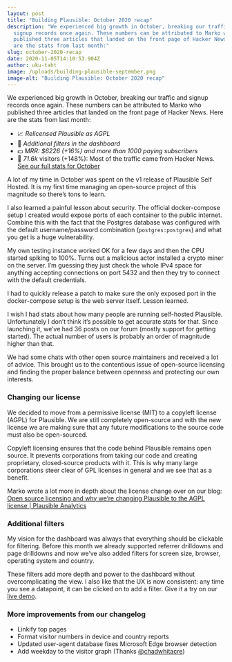 ```yaml
---
layout: post
title: "Building Plausible: October 2020 recap"
description: "We experienced big growth in October, breaking our traffic and
  signup records once again. These numbers can be attributed to Marko who
  published three articles that landed on the front page of Hacker News. Here
  are the stats from last month:"
slug: october-2020-recap
date: 2020-11-05T14:10:53.904Z
author: uku-taht
image: /uploads/building-plausible-september.png
image-alt: "Building Plausible: October 2020 recap"
---
```

We experienced big growth in October, breaking our traffic and signup records once again. These numbers can be attributed to Marko who published three articles that landed on the front page of Hacker News. Here are the stats from last month:

* 📈 *Relicensed Plausible as AGPL*
* 🚀 *Additional filters in the dashboard*
* 💵 *MRR: $6226 (+16%) and more than 1000 paying subscribers*
* 👩 *71.6k* visitors (+148%): Most of the traffic came from Hacker News.  [See our full stats for October](https://plausible.io/plausible.io?period=month&date=2020-10-04)

A lot of my time in October was spent on the v1 release of Plausible Self Hosted. It is my first time managing an open-source project of this magnitude so there’s tons to learn.

I also learned a painful lesson about security. The official docker-compose setup I created would expose ports of each container to the public internet. Combine this with the fact that the Postgres database was configured with the default username/password combination (`postgres:postgres`) and what you get is a huge vulnerability.

My own testing instance worked OK for a few days and then the CPU started spiking to 100%. Turns out a malicious actor installed a crypto miner on the server. I’m guessing they just check the whole IPv4 space for anything accepting connections on port 5432 and then they try to connect with the default credentials.

I had to quickly release a patch to make sure the only exposed port in the docker-compose setup is the web server itself. Lesson learned.

I wish I had stats about how many people are running self-hosted Plausible. Unfortunately I don’t think it’s possible to get accurate stats for that. Since launching it, we’ve had 36 posts on our forum (mostly support for getting started). The actual number of users is probably an order of magnitude higher than that.

We had some chats with other open source maintainers and received a lot of advice. This brought us to the contentious issue of open-source licensing and finding the proper balance between openness and protecting our own interests.

### Changing our license

We decided to move from a permissive license (MIT) to a copyleft license (AGPL) for Plausible. We are still completely open-source and with the new license we are making sure that any future modifications to the source code must also be open-sourced.

Copyleft licensing ensures that the code behind Plausible remains open source. It prevents corporations from taking our code and creating proprietary, closed-source products with it. This is why many large corporations steer clear of GPL licenses in general and we see that as a benefit.

Marko wrote a lot more in depth about the license change over on our blog: [Open source licensing and why we’re changing Plausible to the AGPL license | Plausible Analytics](https://plausible.io/blog/open-source-licenses)

### Additional filters

My vision for the dashboard was always that everything should be clickable for filtering. Before this month we already supported referrer drilldowns and page drilldowns and now we’ve also added filters for screen size, browser, operating system and country.

These filters add more depth and power to the dashboard without overcomplicating the view.  I also like that the UX is now consistent: any time you see a datapoint, it can be clicked on to add a filter. Give it a try on our [live demo](https://plausible.io/plausible.io).

### More improvements from our changelog

* Linkify top pages 
* Format visitor numbers in device and country reports
* Updated user-agent database fixes Microsoft Edge browser detection
* Add weekday to the visitor graph (Thanks [@chadwhitacre](https://github.com/chadwhitacre))